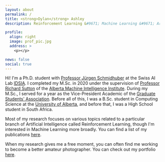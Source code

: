 ```yaml
---
layout: about
permalink: /
title: <strong>Dylan</strong> Ashley
description: Reinforcement Learning &#9671; Machine Learning &#9671; Artificial Intelligence

profile:
  align: right
  image: prof_pic.jpg
  address: >
    <p></p>

news: false
social: true
---
```


Hi! I'm a Ph.D. student with [Professor Jürgen Schmidhuber](https://people.idsia.ch/~juergen/) at the Swiss AI Lab [IDSIA](https://www.idsia.ch/). I completed my M.Sc. in 2020 under the supervision of [Professor Richard Sutton](http://www.incompleteideas.net) of the [Alberta Machine Intelligence Institute](https://www.amii.ca). During my M.Sc., I served for a year as the Vice-President Academic of the [Graduate Students' Association](https://www.ualberta.ca/graduate-students-association). Before all of this, I was a B.Sc. student in Computing Science at the [University of Alberta](https://www.ualberta.ca/index.html), and before that, I was a High School student in South Africa.

Most of my research focuses on various topics related to a particular branch of Artificial Intelligence called Reinforcement Learning, though I'm interested in Machine Learning more broadly. You can find a list of my publications [here](research).

When my research gives me a free moment, you can often find me working to become a better amateur photographer. You can check out my portfolio [here](https://adobe.ly/2GorElp).
